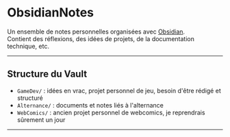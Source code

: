 # ObsidianNotes

Un ensemble de notes personnelles organisées avec [Obsidian](https://obsidian.md/).  
Contient des réflexions, des idées de projets, de la documentation technique, etc.

---

## Structure du Vault

- `GameDev/` : idées en vrac, projet personnel de jeu, besoin d'être rédigé et structuré
- `Alternance/` : documents et notes liés à l'alternance
- `WebComics/` : ancien projet personnel de webcomics, je reprendrais sûrement un jour
---